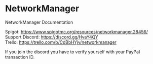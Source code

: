 # NetworkManager
NetworkManager Documentation

Spigot: https://www.spigotmc.org/resources/networkmanager.28456/<br>
Support Discord: https://discord.gg/HvaY4QY<br>
Trello: https://trello.com/b/CdBbHYjv/networkmanager<br>

If you join the discord you have to verify yourself with your PayPal transaction ID.
